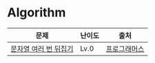 # Algorithm

|문제|난이도|출처|
|---|---|---|
|[문자열 여러 번 뒤집기](https://github.com/LeeJJ07/Algorithm/blob/main/Programmers/Lv.0/%EB%AC%B8%EC%9E%90%EC%97%B4%20%EC%97%AC%EB%9F%AC%EB%B2%88%20%EB%92%A4%EC%A7%91%EA%B8%B0.java)|Lv.0|[프로그래머스](https://school.programmers.co.kr/learn/courses/30/lessons/181913)
